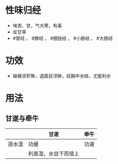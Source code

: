 # 性味归经
- 味苦、甘，气大寒，有毒
- 反甘草
- #胃经 ， #脾经 ， #膀胱经 ， #小肠经 ， #大肠经 
# 功效
- 破癥坚积聚，退面目浮肿，祛胸中水结，尤能利水
# 用法
## 甘遂与牵牛
|        | 甘遂                 | 牵牛 |
| ------ | -------------------- | ---- |
| 逐水湿 | 功缓                 | 功速 |
|        | 利真湿，水自下而侵上 |      |
